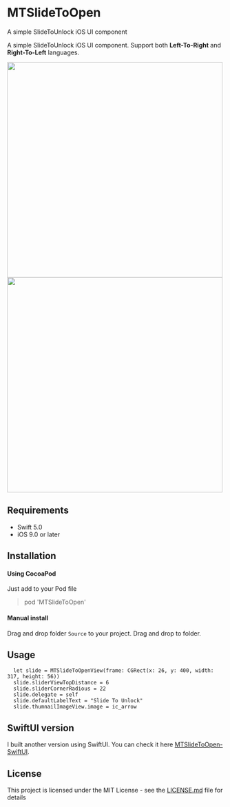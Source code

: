 # MTSlideToOpen
A simple SlideToUnlock iOS UI component

A simple SlideToUnlock iOS UI component. Support both **Left-To-Right** and **Right-To-Left** languages.

<p float="left">
  <a href="url"><img src="https://raw.githubusercontent.com/lemanhtien/MTSlideToOpen/master/Screenshot.png" align="center" height="500" ></a>
  <a href="url"><img src="https://raw.githubusercontent.com/lemanhtien/MTSlideToOpen/master/Right-To-Left.png" align="center" height="500" ></a>
</p>

## Requirements
* Swift 5.0
* iOS 9.0 or later

## Installation

#### Using CocoaPod
Just add to your Pod file
> pod 'MTSlideToOpen'

#### Manual install

Drag and drop folder `Source` to your project. Drag and drop to folder.



## Usage
```
  let slide = MTSlideToOpenView(frame: CGRect(x: 26, y: 400, width: 317, height: 56))
  slide.sliderViewTopDistance = 6
  slide.sliderCornerRadious = 22
  slide.delegate = self
  slide.defaultLabelText = "Slide To Unlock"
  slide.thumnailImageView.image = ic_arrow
```

## SwiftUI version

I built another version using SwiftUI. You can check it here [MTSlideToOpen-SwiftUI](https://github.com/lemanhtien/MTSlideToOpen-SwiftUI).

## License

This project is licensed under the MIT License - see the [LICENSE.md](LICENSE.md) file for details
